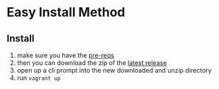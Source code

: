 # Easy Install Method

## Install

1. make sure you have the [pre-reqs](/README.md#pre-reqs)
2. then you can download the zip of the [latest release][repo_latest_url]
3. open up a cli prompt into the new downloaded and unzip directory
4. run `vagrant up`

[repo_latest_url]: https://github.com/ProfessionallyEvil/bash_tricks/releases/latest
